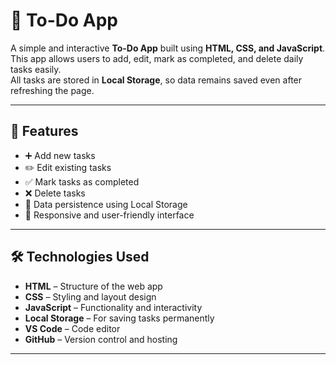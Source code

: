 # 📝 To-Do App

A simple and interactive **To-Do App** built using **HTML, CSS, and JavaScript**.  
This app allows users to add, edit, mark as completed, and delete daily tasks easily.  
All tasks are stored in **Local Storage**, so data remains saved even after refreshing the page.

---

## 🚀 Features

- ➕ Add new tasks  
- ✏️ Edit existing tasks  
- ✅ Mark tasks as completed  
- ❌ Delete tasks  
- 💾 Data persistence using Local Storage  
- 📱 Responsive and user-friendly interface

---

## 🛠️ Technologies Used

- **HTML** – Structure of the web app  
- **CSS** – Styling and layout design  
- **JavaScript** – Functionality and interactivity  
- **Local Storage** – For saving tasks permanently  
- **VS Code** – Code editor  
- **GitHub** – Version control and hosting

---
